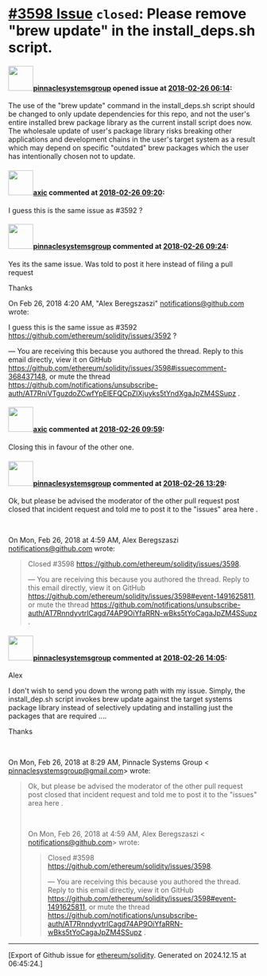 # [\#3598 Issue](https://github.com/ethereum/solidity/issues/3598) `closed`: Please remove "brew update" in the install_deps.sh script. 

#### <img src="https://avatars.githubusercontent.com/u/20894110?v=4" width="50">[pinnaclesystemsgroup](https://github.com/pinnaclesystemsgroup) opened issue at [2018-02-26 06:14](https://github.com/ethereum/solidity/issues/3598):

The use of the "brew update" command in the install_deps.sh script should be changed to only update dependencies for this repo, and not the user's entire installed brew package library as the current install script does now. The wholesale update of user's package library risks breaking other applications and development chains in the user's target system as a result which may depend on specific "outdated" brew packages which the user has intentionally chosen not to update. 

#### <img src="https://avatars.githubusercontent.com/u/20340?v=4" width="50">[axic](https://github.com/axic) commented at [2018-02-26 09:20](https://github.com/ethereum/solidity/issues/3598#issuecomment-368437148):

I guess this is the same issue as #3592 ?

#### <img src="https://avatars.githubusercontent.com/u/20894110?v=4" width="50">[pinnaclesystemsgroup](https://github.com/pinnaclesystemsgroup) commented at [2018-02-26 09:24](https://github.com/ethereum/solidity/issues/3598#issuecomment-368438341):

Yes its the same issue. Was told to post it here instead of filing a pull
request

Thanks


On Feb 26, 2018 4:20 AM, "Alex Beregszaszi" <notifications@github.com>
wrote:

I guess this is the same issue as #3592
<https://github.com/ethereum/solidity/issues/3592> ?

—
You are receiving this because you authored the thread.
Reply to this email directly, view it on GitHub
<https://github.com/ethereum/solidity/issues/3598#issuecomment-368437148>,
or mute the thread
<https://github.com/notifications/unsubscribe-auth/AT7RniVTguzdoZCwfYpElEFQCpZlXjuyks5tYndXgaJpZM4SSupz>
.

#### <img src="https://avatars.githubusercontent.com/u/20340?v=4" width="50">[axic](https://github.com/axic) commented at [2018-02-26 09:59](https://github.com/ethereum/solidity/issues/3598#issuecomment-368448491):

Closing this in favour of the other one.

#### <img src="https://avatars.githubusercontent.com/u/20894110?v=4" width="50">[pinnaclesystemsgroup](https://github.com/pinnaclesystemsgroup) commented at [2018-02-26 13:29](https://github.com/ethereum/solidity/issues/3598#issuecomment-368503893):

Ok, but please be advised the moderator of the other pull request post
closed that incident request and told me to post it to the "issues" area
here .





‌

On Mon, Feb 26, 2018 at 4:59 AM, Alex Beregszaszi <notifications@github.com>
wrote:

> Closed #3598 <https://github.com/ethereum/solidity/issues/3598>.
>
> —
> You are receiving this because you authored the thread.
> Reply to this email directly, view it on GitHub
> <https://github.com/ethereum/solidity/issues/3598#event-1491625811>, or mute
> the thread
> <https://github.com/notifications/unsubscribe-auth/AT7RnndyvtrlCagd74AP9OiYfaRRN-wBks5tYoCagaJpZM4SSupz>
> .
>

#### <img src="https://avatars.githubusercontent.com/u/20894110?v=4" width="50">[pinnaclesystemsgroup](https://github.com/pinnaclesystemsgroup) commented at [2018-02-26 14:05](https://github.com/ethereum/solidity/issues/3598#issuecomment-368513734):

Alex

I don't wish to send you down the wrong path with my issue. Simply, the
install_dep.sh script invokes brew update against the target systems
package library instead of selectively updating and installing just the
packages that are required  ....

Thanks


‌

On Mon, Feb 26, 2018 at 8:29 AM, Pinnacle Systems Group <
pinnaclesystemsgroup@gmail.com> wrote:

> Ok, but please be advised the moderator of the other pull request post
> closed that incident request and told me to post it to the "issues" area
> here .
>
>
>
>
>
> ‌
>
> On Mon, Feb 26, 2018 at 4:59 AM, Alex Beregszaszi <
> notifications@github.com> wrote:
>
>> Closed #3598 <https://github.com/ethereum/solidity/issues/3598>.
>>
>> —
>> You are receiving this because you authored the thread.
>> Reply to this email directly, view it on GitHub
>> <https://github.com/ethereum/solidity/issues/3598#event-1491625811>, or mute
>> the thread
>> <https://github.com/notifications/unsubscribe-auth/AT7RnndyvtrlCagd74AP9OiYfaRRN-wBks5tYoCagaJpZM4SSupz>
>> .
>>
>
>


-------------------------------------------------------------------------------



[Export of Github issue for [ethereum/solidity](https://github.com/ethereum/solidity). Generated on 2024.12.15 at 06:45:24.]
